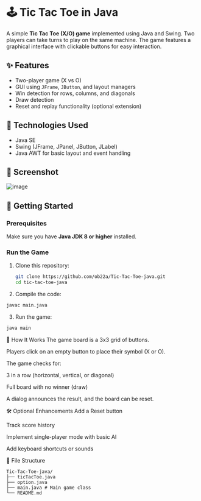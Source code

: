# 🕹️ Tic Tac Toe in Java

A simple **Tic Tac Toe (X/O) game** implemented using Java and Swing. Two players can take turns to play on the same machine. The game features a graphical interface with clickable buttons for easy interaction.

## ✨ Features

- Two-player game (X vs O)
- GUI using `JFrame`, `JButton`, and layout managers
- Win detection for rows, columns, and diagonals
- Draw detection
- Reset and replay functionality (optional extension)

## 🧰 Technologies Used

- Java SE
- Swing (JFrame, JPanel, JButton, JLabel)
- Java AWT for basic layout and event handling

## 📸 Screenshot

![image](https://github.com/user-attachments/assets/d7b2182c-d30b-4116-bd53-87ec4a2e6a31)


## 🚀 Getting Started

### Prerequisites

Make sure you have **Java JDK 8 or higher** installed.

### Run the Game

1. Clone this repository:
   ```bash
   git clone https://github.com/ob22a/Tic-Tac-Toe-java.git
   cd tic-tac-toe-java

2. Compile the code:
```bash
javac main.java
```

3. Run the game:
```bash
java main
```
🧠 How It Works
The game board is a 3x3 grid of buttons.

Players click on an empty button to place their symbol (X or O).

The game checks for:

3 in a row (horizontal, vertical, or diagonal)

Full board with no winner (draw)

A dialog announces the result, and the board can be reset.

🛠️ Optional Enhancements
Add a Reset button

Track score history

Implement single-player mode with basic AI

Add keyboard shortcuts or sounds

📁 File Structure
```arduino
Tic-Tac-Toe-java/
├── ticTacToe.java       
├── option.java
├── main.java # Main game class
└── README.md
